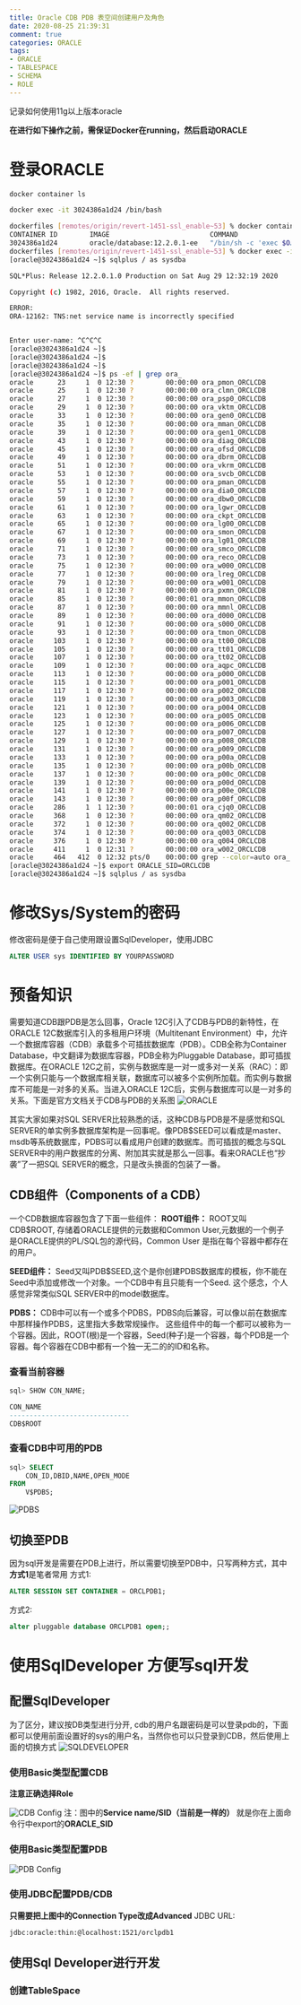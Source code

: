 ```yaml
---
title: Oracle CDB PDB 表空间创建用户及角色
date: 2020-08-25 21:39:31
comment: true
categories: ORACLE
tags:
- ORACLE
- TABLESPACE
- SCHEMA
- ROLE
---
```

记录如何使用11g以上版本oracle
<!--more-->

**在进行如下操作之前，需保证Docker在running，然后启动ORACLE**

# 登录ORACLE
``` bash
docker container ls
```
``` bash
docker exec -it 3024386a1d24 /bin/bash
```
```bash
dockerfiles [remotes/origin/revert-1451-ssl_enable~53] % docker container ls
CONTAINER ID        IMAGE                         COMMAND                  CREATED             STATUS                        PORTS                                            NAMES
3024386a1d24        oracle/database:12.2.0.1-ee   "/bin/sh -c 'exec $O…"   43 minutes ago      Up About a minute (healthy)   0.0.0.0:1521->1521/tcp, 0.0.0.0:5500->5500/tcp   oracle
dockerfiles [remotes/origin/revert-1451-ssl_enable~53] % docker exec -it 3024386a1d24 /bin/bash
[oracle@3024386a1d24 ~]$ sqlplus / as sysdba

SQL*Plus: Release 12.2.0.1.0 Production on Sat Aug 29 12:32:19 2020

Copyright (c) 1982, 2016, Oracle.  All rights reserved.

ERROR:
ORA-12162: TNS:net service name is incorrectly specified


Enter user-name: ^C^C^C
[oracle@3024386a1d24 ~]$ 
[oracle@3024386a1d24 ~]$ 
[oracle@3024386a1d24 ~]$ 
[oracle@3024386a1d24 ~]$ ps -ef | grep ora_
oracle      23     1  0 12:30 ?        00:00:00 ora_pmon_ORCLCDB
oracle      25     1  0 12:30 ?        00:00:00 ora_clmn_ORCLCDB
oracle      27     1  0 12:30 ?        00:00:00 ora_psp0_ORCLCDB
oracle      29     1  0 12:30 ?        00:00:00 ora_vktm_ORCLCDB
oracle      33     1  0 12:30 ?        00:00:00 ora_gen0_ORCLCDB
oracle      35     1  0 12:30 ?        00:00:00 ora_mman_ORCLCDB
oracle      39     1  0 12:30 ?        00:00:00 ora_gen1_ORCLCDB
oracle      43     1  0 12:30 ?        00:00:00 ora_diag_ORCLCDB
oracle      45     1  0 12:30 ?        00:00:00 ora_ofsd_ORCLCDB
oracle      49     1  0 12:30 ?        00:00:00 ora_dbrm_ORCLCDB
oracle      51     1  0 12:30 ?        00:00:00 ora_vkrm_ORCLCDB
oracle      53     1  0 12:30 ?        00:00:00 ora_svcb_ORCLCDB
oracle      55     1  0 12:30 ?        00:00:00 ora_pman_ORCLCDB
oracle      57     1  0 12:30 ?        00:00:00 ora_dia0_ORCLCDB
oracle      59     1  0 12:30 ?        00:00:00 ora_dbw0_ORCLCDB
oracle      61     1  0 12:30 ?        00:00:00 ora_lgwr_ORCLCDB
oracle      63     1  0 12:30 ?        00:00:00 ora_ckpt_ORCLCDB
oracle      65     1  0 12:30 ?        00:00:00 ora_lg00_ORCLCDB
oracle      67     1  0 12:30 ?        00:00:00 ora_smon_ORCLCDB
oracle      69     1  0 12:30 ?        00:00:00 ora_lg01_ORCLCDB
oracle      71     1  0 12:30 ?        00:00:00 ora_smco_ORCLCDB
oracle      73     1  0 12:30 ?        00:00:00 ora_reco_ORCLCDB
oracle      75     1  0 12:30 ?        00:00:00 ora_w000_ORCLCDB
oracle      77     1  0 12:30 ?        00:00:00 ora_lreg_ORCLCDB
oracle      79     1  0 12:30 ?        00:00:00 ora_w001_ORCLCDB
oracle      81     1  0 12:30 ?        00:00:00 ora_pxmn_ORCLCDB
oracle      85     1  0 12:30 ?        00:00:01 ora_mmon_ORCLCDB
oracle      87     1  0 12:30 ?        00:00:00 ora_mmnl_ORCLCDB
oracle      89     1  0 12:30 ?        00:00:00 ora_d000_ORCLCDB
oracle      91     1  0 12:30 ?        00:00:00 ora_s000_ORCLCDB
oracle      93     1  0 12:30 ?        00:00:00 ora_tmon_ORCLCDB
oracle     103     1  0 12:30 ?        00:00:00 ora_tt00_ORCLCDB
oracle     105     1  0 12:30 ?        00:00:00 ora_tt01_ORCLCDB
oracle     107     1  0 12:30 ?        00:00:00 ora_tt02_ORCLCDB
oracle     109     1  0 12:30 ?        00:00:00 ora_aqpc_ORCLCDB
oracle     113     1  0 12:30 ?        00:00:00 ora_p000_ORCLCDB
oracle     115     1  0 12:30 ?        00:00:00 ora_p001_ORCLCDB
oracle     117     1  0 12:30 ?        00:00:00 ora_p002_ORCLCDB
oracle     119     1  0 12:30 ?        00:00:00 ora_p003_ORCLCDB
oracle     121     1  0 12:30 ?        00:00:00 ora_p004_ORCLCDB
oracle     123     1  0 12:30 ?        00:00:00 ora_p005_ORCLCDB
oracle     125     1  0 12:30 ?        00:00:00 ora_p006_ORCLCDB
oracle     127     1  0 12:30 ?        00:00:00 ora_p007_ORCLCDB
oracle     129     1  0 12:30 ?        00:00:00 ora_p008_ORCLCDB
oracle     131     1  0 12:30 ?        00:00:00 ora_p009_ORCLCDB
oracle     133     1  0 12:30 ?        00:00:00 ora_p00a_ORCLCDB
oracle     135     1  0 12:30 ?        00:00:00 ora_p00b_ORCLCDB
oracle     137     1  0 12:30 ?        00:00:00 ora_p00c_ORCLCDB
oracle     139     1  0 12:30 ?        00:00:00 ora_p00d_ORCLCDB
oracle     141     1  0 12:30 ?        00:00:00 ora_p00e_ORCLCDB
oracle     143     1  0 12:30 ?        00:00:00 ora_p00f_ORCLCDB
oracle     286     1  1 12:30 ?        00:00:01 ora_cjq0_ORCLCDB
oracle     368     1  0 12:30 ?        00:00:00 ora_qm02_ORCLCDB
oracle     372     1  0 12:30 ?        00:00:00 ora_q002_ORCLCDB
oracle     374     1  0 12:30 ?        00:00:00 ora_q003_ORCLCDB
oracle     376     1  0 12:30 ?        00:00:00 ora_q004_ORCLCDB
oracle     411     1  0 12:31 ?        00:00:00 ora_w002_ORCLCDB
oracle     464   412  0 12:32 pts/0    00:00:00 grep --color=auto ora_
[oracle@3024386a1d24 ~]$ export ORACLE_SID=ORCLCDB
[oracle@3024386a1d24 ~]$ sqlplus / as sysdba
```

# 修改Sys/System的密码
修改密码是便于自己使用跟设置SqlDeveloper，使用JDBC
```sql
ALTER USER sys IDENTIFIED BY YOURPASSWORD
```

# 预备知识
需要知道CDB跟PDB是怎么回事，Oracle 12C引入了CDB与PDB的新特性，在ORACLE 12C数据库引入的多租用户环境（Multitenant Environment）中，允许一个数据库容器（CDB）承载多个可插拔数据库（PDB）。CDB全称为Container Database，中文翻译为数据库容器，PDB全称为Pluggable Database，即可插拔数据库。在ORACLE 12C之前，实例与数据库是一对一或多对一关系（RAC）：即一个实例只能与一个数据库相关联，数据库可以被多个实例所加载。而实例与数据库不可能是一对多的关系。当进入ORACLE 12C后，实例与数据库可以是一对多的关系。下面是官方文档关于CDB与PDB的关系图
 ![ORACLE](oracle.jpg)

其实大家如果对SQL SERVER比较熟悉的话，这种CDB与PDB是不是感觉和SQL SERVER的单实例多数据库架构是一回事呢。像PDB$SEED可以看成是master、msdb等系统数据库，PDBS可以看成用户创建的数据库。而可插拔的概念与SQL SERVER中的用户数据库的分离、附加其实就是那么一回事。看来ORACLE也“抄袭”了一把SQL SERVER的概念，只是改头换面的包装了一番。

## CDB组件（Components of a CDB）
一个CDB数据库容器包含了下面一些组件：
**ROOT组件：**
    ROOT又叫CDB$ROOT, 存储着ORACLE提供的元数据和Common User,元数据的一个例子是ORACLE提供的PL/SQL包的源代码，Common User 是指在每个容器中都存在的用户。

**SEED组件：**
    Seed又叫PDB$SEED,这个是你创建PDBS数据库的模板，你不能在Seed中添加或修改一个对象。一个CDB中有且只能有一个Seed. 这个感念，个人感觉非常类似SQL SERVER中的model数据库。

**PDBS：**
    CDB中可以有一个或多个PDBS，PDBS向后兼容，可以像以前在数据库中那样操作PDBS，这里指大多数常规操作。
这些组件中的每一个都可以被称为一个容器。因此，ROOT(根)是一个容器，Seed(种子)是一个容器，每个PDB是一个容器。每个容器在CDB中都有一个独一无二的的ID和名称。

### 查看当前容器
```sql
sql> SHOW CON_NAME;

CON_NAME 
------------------------------
CDB$ROOT
```
### 查看CDB中可用的PDB
```sql
sql> SELECT
    CON_ID,DBID,NAME,OPEN_MODE
FROM
    V$PDBS;
```
 ![PDBS](pdbs.png)

## 切换至PDB
因为sql开发是需要在PDB上进行，所以需要切换至PDB中，只写两种方式，其中**方式1**是笔者常用
方式1:
```sql
ALTER SESSION SET CONTAINER = ORCLPDB1;
```
方式2:
```sql
alter pluggable database ORCLPDB1 open;;
```

# 使用SqlDeveloper 方便写sql开发
## 配置SqlDeveloper
为了区分，建议按DB类型进行分开, cdb的用户名跟密码是可以登录pdb的，下面都可以使用前面设置好的sys的用户名，当然你也可以只登录到CDB，然后使用上面的切换方式
 ![SQLDEVELOPER](sqldeveloperoverview.png)
### 使用Basic类型配置CDB
**注意正确选择Role**

![CDB Config](cdbconfig.png)
注：图中的**Service name/SID（当前是一样的）** 就是你在上面命令行中export的**ORACLE_SID**
### 使用Basic类型配置PDB
![PDB Config](pdbconfig.png)
### 使用JDBC配置PDB/CDB
**只需要把上图中的Connection Type改成Advanced**
JDBC URL:
```bash
jdbc:oracle:thin:@localhost:1521/orclpdb1
```
## 使用Sql Developer进行开发
### 创建TableSpace


